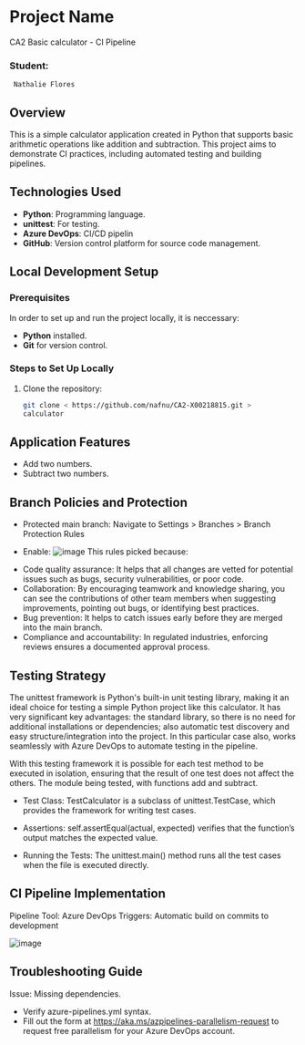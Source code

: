 # Project Name 
CA2 Basic calculator - CI Pipeline
 ### Student:
     Nathalie Flores  

## Overview
This is a simple calculator application created in Python that supports basic arithmetic operations like addition and subtraction. This project aims to demonstrate CI practices, including automated testing and building pipelines.

## Technologies Used
- **Python**: Programming language.
- **unittest**: For testing.
- **Azure DevOps**: CI/CD pipelin
- **GitHub**: Version control platform for source code management.

## Local Development Setup

### Prerequisites
In order to set up and run the project locally, it is neccessary:
- **Python** installed.
- **Git** for version control.

### Steps to Set Up Locally
1. Clone the repository:
   ```bash
   git clone < https://github.com/nafnu/CA2-X00218815.git >
   calculator

## Application Features
- Add two numbers.
- Subtract two numbers.

## Branch Policies and Protection
- Protected main branch:
Navigate to Settings > Branches > Branch Protection Rules

- Enable:
![image](https://github.com/user-attachments/assets/bd3c3d12-6d88-4661-b6f0-ee1dd6f36296)
This rules picked because: 
* Code quality assurance: It helps that all changes are vetted for potential issues such as bugs, security vulnerabilities, or poor code.
* Collaboration: By encouraging teamwork and knowledge sharing, you can see the contributions of other team members when suggesting improvements, pointing out bugs, or identifying best practices.
* Bug prevention: It helps to catch issues early before they are merged into the main branch.
* Compliance and accountability: In regulated industries, enforcing reviews ensures a documented approval process.

## Testing Strategy
The unittest framework is Python's built-in unit testing library, making it an ideal choice for testing a simple Python project like this calculator. It has very significant key advantages: the standard library, so there is no need for additional installations or dependencies; also automatic test discovery and easy structure/integration into the project. In this particular case also, works seamlessly with Azure DevOps to automate testing in the pipeline.

With this testing framework it is possible for each test method to be executed in isolation, ensuring that the result of one test does not affect the others. The module being tested, with functions add and subtract.

- Test Class: TestCalculator is a subclass of unittest.TestCase, which provides the framework for writing test cases.

- Assertions: self.assertEqual(actual, expected) verifies that the function’s output matches the expected value.

- Running the Tests: The unittest.main() method runs all the test cases when the file is executed directly.


## CI Pipeline Implementation
Pipeline Tool: Azure DevOps
Triggers: Automatic build on commits to development

![image](https://github.com/user-attachments/assets/b0d1a671-b318-426b-9b28-b06c8d0d08bb)


## Troubleshooting Guide 

Issue: Missing dependencies.

- Verify azure-pipelines.yml syntax.
- Fill out the form at https://aka.ms/azpipelines-parallelism-request to request free parallelism for your Azure DevOps account.